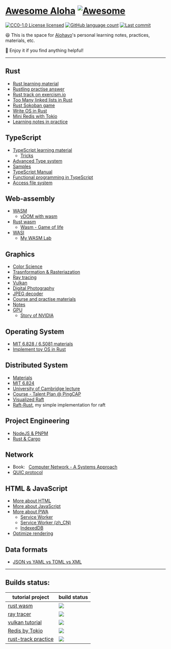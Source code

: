 # [Awesome Aloha](https://garfieldzhu.github.io/Aloha.zone.io/) [![Awesome](https://awesome.re/badge.svg)](https://awesome.re)

[![CC0-1.0 License licensed](https://img.shields.io/github/license/GarfieldZHU/Aloha-study-room)](./LICENSE)
[![GitHub language count](https://img.shields.io/github/languages/count/GarfieldZHU/Aloha-study-room)](.)
[![Last commit](https://img.shields.io/github/last-commit/GarfieldZHU/Aloha-study-room)](.)

😆 This is the space for [Alohayo](https://github.com/GarfieldZHU)'s personal learning notes, practices, materials, etc. 

🤣 Enjoy it if you find anything helpful!   

---

## Rust 
* [Rust learning material](./Rust)
* [Rustling practise answer](./Rust/rustling-answers)
* [Rust track on exercism.io](https://github.com/GarfieldZHU/rust-track)
* [Too Many linked lists in Rust](./Rust/Linked_Lists)
* [Rust Sokoban game](./Rust/Sokoban)
* [Write OS in Rust](./Rust/OS)
* [Mini Redis with Tokio](./Rust/Tokio)
* [Learning notes in practice](./Rust/Notes.md)

## TypeScript
* [TypeScript learning material](./TypeScript)
    * [Tricks](./TypeScript/tricks.md)
* [Advanced Type system](./TypeScript/type_system.md)
* [Samples](./TypeScript/TypeScriptSamples)
* [TypeScript Manual](https://github.com/zhongsp/TypeScript)
* [Functional programming in TypeScript](./TypeScript/FP)
* [Access file system](./TypeScript/FileSystem.md)

## Web-assembly
* [WASM](./wasm)
    * [vDOM with wasm](https://github.com/GarfieldZHU/WA-vDom)
* [Rust wasm](./wasm/rust-wasm)
    * [Wasm - Game of life](./wasm/rust-wasm/wasm-game-of-life)
* [WASI](./wasm/wasi)
    * [My WASM Lab](https://github.com/Turing-s-Cat/wasm-lab)

## Graphics
* [Color Science](./Graphics/ColorScience)
* [Trasnformation & Rasteriazation](./Graphics/TransformationRasterization)
* [Ray tracing](./Graphics/RayTracing)
* [Vulkan](./Graphics/Vulkan)
* [Digital Photography](./Graphics/Digital_Photography)
* [JPEG decoder](https://github.com/MROS/jpeg_tutorial)
* [Course and practise materials](./Graphics)
* [Notes](./Graphics/Notes.md)
* [GPU](./Graphics/GPU)
   * [Story of NVIDIA](./Graphics/GPU/Story_NVIDIA.md)

## Operating System
* [MIT 6.828 / 6.S081 materials](./OS/MIT_6_828)
* [Implement toy OS in Rust](https://github.com/GarfieldZHU/ROS)

## Distributed System 
* [Materials](./DistributedSystem)
* [MIT 6.824](https://pdos.csail.mit.edu/6.824/index.html)
* [University of Cambridge lecture](https://www.youtube.com/playlist?list=PLeKd45zvjcDFUEv_ohr_HdUFe97RItdiB) 
* [Course - Talent Plan @ PingCAP](https://university.pingcap.com/talent-plan/)
* [Visualized Raft](http://thesecretlivesofdata.com/raft/)
* [Raft-Rust](https://github.com/GarfieldZHU/talent-dss), my simple implementation for raft

## Project Engineering
* [NodeJS & PNPM](./Engineering/Node)
* [Rust & Cargo](./Engineering/Rust%20%26%20Cargo)

## Network

* Book: &nbsp; [Computer Network - A Systems Approach](https://book.systemsapproach.org/index.html)
* [QUIC protocol](https://quic.xargs.org/)

## HTML & JavaScript
* [More about HTML](./Browser/HTML)
* [More about JavaScript](./Browser/JavaScript)
* [More about PWA](./Browser/PWA)
     * [Service Worker](./Browser/PWA/ServiceWorker.md)
     * [Service Worker (zh_CN)](https://ghcdn.rawgit.org/GarfieldZHU/Aloha-study-room/master/Browser/PWA/ServiceWorker_zh-CN.html)
     * [IndexedDB](./Browser/PWA/IndexedDB.md)
* [Optimize rendering](./Browser/RenderingOptimization)


## Data formats
* [JSON vs YAML vs TOML vs XML](./DataFormat)

---

## Builds status:

| tutorial project        | build status           | 
| ------------- |:-------------| 
| [rust wasm](https://github.com/GarfieldZHU/Aloha.zone.io/tree/master/wasm/rust-wasm/wasm-game-of-life)      | [![](https://github.com/GarfieldZHU/Aloha-study-room/workflows/Rust-wasm/badge.svg)](https://github.com/GarfieldZHU/Aloha-study-room/actions?query=workflow%3ARust-wasm) |
| [ray tracer](https://github.com/GarfieldZHU/ray-tracer-rs)      | [![](https://github.com/GarfieldZHU/ray-tracer-rs/workflows/Ray-tracer/badge.svg)](https://github.com/GarfieldZHU/ray-tracer-rs/actions?query=workflow%3ARay-tracer) | 
| [vulkan tutorial](https://github.com/GarfieldZHU/my-vulkan) | [![](https://github.com/GarfieldZHU/my-vulkan/workflows/Vulkan-project/badge.svg)](https://github.com/GarfieldZHU/my-vulkan/actions?query=workflow%3AVulkan-project) |
| [Redis by Tokio](https://github.com/GarfieldZHU/Tiny-Redis) | [![](https://github.com/GarfieldZHU/Tiny-Redis/workflows/tiny-redis/badge.svg)](https://github.com/GarfieldZHU/Tiny-Redis/actions?query=workflow%3tiny-redis) |
| [rust-track practice](https://github.com/GarfieldZHU/my-vulkan) | [![](https://github.com/GarfieldZHU/rust-track/workflows/rust-track/badge.svg)](https://github.com/GarfieldZHU/rust-track/actions?query=workflow%3rust-track) |


